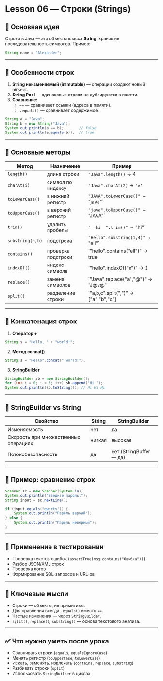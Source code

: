 # Lesson 06 — Строки (Strings)

## 🧩 Основная идея
Строки в Java — это объекты класса **String**, хранящие последовательность символов.
Пример:
```java
String name = "Alexander";
```

---

## 🔹 Особенности строк
1. **String неизменяемый (immutable)** — операции создают новый объект.
2. **String Pool** — одинаковые строки не дублируются в памяти.
3. **Сравнение:**
   - `==` — сравнивает ссылки (адреса в памяти).
   - `.equals()` — сравнивает содержимое.

```java
String a = "Java";
String b = new String("Java");
System.out.println(a == b);       // false
System.out.println(a.equals(b));  // true
```

---

## 🔹 Основные методы

| Метод | Назначение | Пример |
|--------|-------------|---------|
| `length()` | длина строки | `"Java".length()` → 4 |
| `charAt(i)` | символ по индексу | `"Java".charAt(2)` → `'v'` |
| `toLowerCase()` | в нижний регистр | `"JAVA".toLowerCase()" → `"java"` |
| `toUpperCase()` | в верхний регистр | `"java".toUpperCase()" → `"JAVA"` |
| `trim()` | удалить пробелы | `"  hi  ".trim()" → `"hi"` |
| `substring(a,b)` | подстрока | `"Hello".substring(1,4)" → `"ell"` |
| `contains()` | проверка подстроки | `"hello".contains("ell")" → true |
| `indexOf()` | индекс символа | `"hello".indexOf("e")" → 1 |
| `replace()` | замена символов | `"Java".replace("a","@")" → "J@v@" |
| `split()` | разделение строки | `"a,b,c".split(",")" → ["a","b","c"] |

---

## 🔹 Конкатенация строк

1. **Оператор +**
```java
String s = "Hello, " + "world!";
```

2. **Метод concat()**
```java
String s = "Hello".concat(" world!");
```

3. **StringBuilder**
```java
StringBuilder sb = new StringBuilder();
for (int i = 0; i < 3; i++) sb.append("Hi ");
System.out.println(sb.toString()); // Hi Hi Hi 
```

---

## 🔹 StringBuilder vs String

| Свойство | String | StringBuilder |
|-----------|---------|---------------|
| Изменяемость | нет | да |
| Скорость при множественных операциях | низкая | высокая |
| Потокобезопасность | да | нет (StringBuffer — да) |

---

## 🔹 Пример: сравнение строк

```java
Scanner sc = new Scanner(System.in);
System.out.println("Введите пароль:");
String input = sc.nextLine();

if (input.equals("qwerty")) {
    System.out.println("Пароль верный");
} else {
    System.out.println("Пароль неверный");
}
```

---

## 🔹 Применение в тестировании

- Проверка текстов ошибок (`assertTrue(msg.contains("Ошибка"))`)
- Разбор JSON/XML строк
- Проверка логов
- Формирование SQL-запросов и URL-ов

---

## 🧠 Ключевые мысли
- Строки — объекты, не примитивы.  
- Для сравнения всегда `.equals()` вместо `==`.  
- Частые изменения — через `StringBuilder`.  
- `split()`, `replace()`, `substring()` — основа текстового анализа.

---

## ✅ Что нужно уметь после урока
- Сравнивать строки (`equals`, `equalsIgnoreCase`)
- Менять регистр (`toUpperCase`, `toLowerCase`)
- Искать, заменять, извлекать (`contains`, `replace`, `substring`)
- Разбивать строки (`split`)
- Использовать `StringBuilder` в циклах
